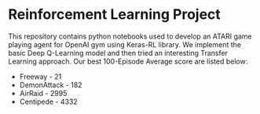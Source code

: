 # Reinforcement Learning Project

This repository contains python notebooks used to develop an ATARI game playing agent for OpenAI gym using Keras-RL library. We implement the basic Deep Q-Learning model and then tried an interesting Transfer Learning approach. Our best 100-Episode Average score are listed below:

- Freeway - 21
- DemonAttack - 182
- AirRaid - 2995 
- Centipede - 4332

